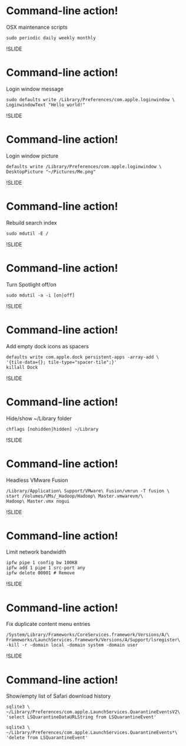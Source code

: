 # Command-line action!

OSX maintenance scripts

```
sudo periodic daily weekly monthly
```

!SLIDE

# Command-line action!

Login window message

```
sudo defaults write /Library/Preferences/com.apple.loginwindow \
LoginwindowText "Hello world!"
```

!SLIDE

# Command-line action!

Login window picture

```
defaults write /Library/Preferences/com.apple.loginwindow \
DesktopPicture "~/Pictures/Me.png"
```

!SLIDE

# Command-line action!

Rebuild search index

```
sudo mdutil -E /
```

!SLIDE

# Command-line action!

Turn Spotlight off/on

```
sudo mdutil -a -i [on|off]
```

!SLIDE

# Command-line action!

Add empty dock icons as spacers

```
defaults write com.apple.dock persistent-apps -array-add \
'{tile-data={}; tile-type="spacer-tile";}'
killall Dock
```

!SLIDE

# Command-line action!

Hide/show ~/Library folder

```
chflags [nohidden|hidden] ~/Library
```

!SLIDE

# Command-line action!

Headless VMware Fusion

```
/Library/Application\ Support/VMware\ Fusion/vmrun -T fusion \
start /Volumes/VMs/_Hadoop/Hadoop\ Master.vmwarevm/\
Hadoop\ Master.vmx nogui
```

!SLIDE

# Command-line action!

Limit network bandwidth

```
ipfw pipe 1 config bw 100KB
ipfw add 1 pipe 1 src-port any
ipfw delete 00001 # Remove
```

!SLIDE

# Command-line action!

Fix duplicate content menu entries

```
/System/Library/Frameworks/CoreServices.framework/Versions/A/\
Frameworks/LaunchServices.framework/Versions/A/Support/lsregister\
-kill -r -domain local -domain system -domain user
```

!SLIDE

# Command-line action!

Show/empty list of Safari download history

```
sqlite3 \
~/Library/Preferences/com.apple.LaunchServices.QuarantineEventsV2\
'select LSQuarantineDataURLString from LSQuarantineEvent'
```

```
sqlite3 \
~/Library/Preferences/com.apple.LaunchServices.QuarantineEvents*\
'delete from LSQuarantineEvent'
```
